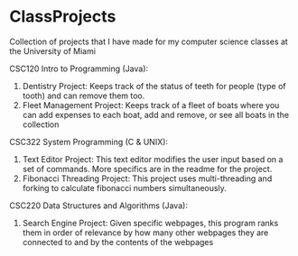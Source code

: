 # ClassProjects  
  
Collection of projects that I have made for my computer science classes at the University of Miami  
  
CSC120 Intro to Programming (Java):  
  1. Dentistry Project: Keeps track of the status of teeth for people (type of tooth) and can remove them too.  
  2. Fleet Management Project: Keeps track of a fleet of boats where you can add expenses to each boat, add and remove, or see all boats in the collection  
  
CSC322 System Programming (C & UNIX):  
  1. Text Editor Project: This text editor modifies the user input based on a set of commands. More specifics are in the readme for the project.  
  2. Fibonacci Threading Project:  This project uses multi-threading and forking to calculate fibonacci numbers simultaneously.  
  
CSC220 Data Structures and Algorithms (Java):
  1. Search Engine Project: Given specific webpages, this program ranks them in order of relevance by how many other webpages they are connected to and by the contents of the webpages  
